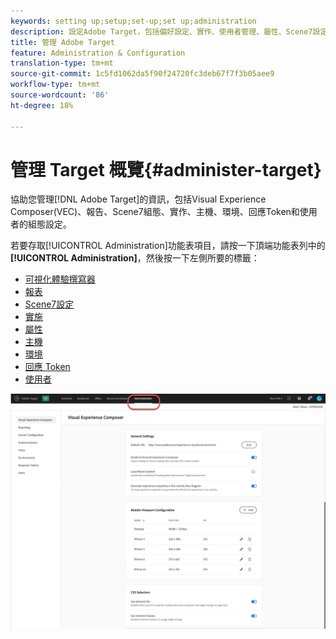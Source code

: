 ```yaml
---
keywords: setting up;setup;set-up;set up;administration
description: 設定Adobe Target，包括偏好設定、實作、使用者管理、屬性、Scene7設定、主機管理和回應Token。
title: 管理 Adobe Target
feature: Administration & Configuration
translation-type: tm+mt
source-git-commit: 1c5fd1062da5f90f24720fc3deb67f7f3b05aee9
workflow-type: tm+mt
source-wordcount: '86'
ht-degree: 18%

---
```



# 管理 Target 概覽{#administer-target}

協助您管理[!DNL Adobe Target]的資訊，包括Visual Experience Composer(VEC)、報告、Scene7組態、實作、主機、環境、回應Token和使用者的組態設定。

若要存取[!UICONTROL Administration]功能表項目，請按一下頂端功能表列中的&#x200B;**[!UICONTROL Administration]**，然後按一下左側所要的標籤：

* [可視化體驗撰寫器](/help/administrating-target/visual-experience-composer-set-up.md)
* [報表](/help/administrating-target/reporting.md)
* [Scene7設定](/help/administrating-target/scene7-settings.md)
* [實施](/help/c-implementing-target/implementing-target.md)
* [屬性](/help/administrating-target/c-user-management/property-channel/property-channel.md)
* [主機](/help/administrating-target/hosts.md)
* [環境](/help/administrating-target/environments.md)
* [回應 Token](/help/administrating-target/response-tokens.md)
* [使用者](/help/administrating-target/c-user-management/user-management.md)

![Adobe Target管理功能表](/help/administrating-target/assets/administration.png)
